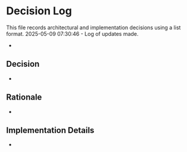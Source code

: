 # Decision Log

This file records architectural and implementation decisions using a list format.
2025-05-09 07:30:46 - Log of updates made.

*

## Decision

*

## Rationale 

*

## Implementation Details

*